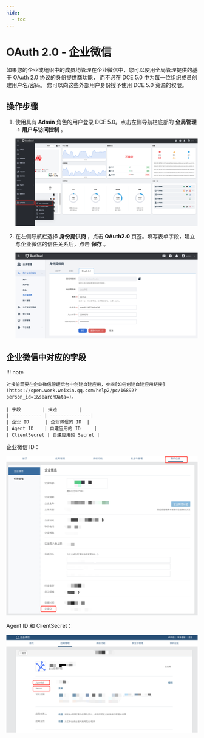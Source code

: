 ```yaml
---
hide:
  - toc
---
```


# OAuth 2.0 - 企业微信

如果您的企业或组织中的成员均管理在企业微信中，您可以使用全局管理提供的基于 OAuth 2.0 协议的身份提供商功能，
而不必在 DCE 5.0 中为每一位组织成员创建用户名/密码。 您可以向这些外部用户身份授予使用 DCE 5.0 资源的权限。

## 操作步骤

1. 使用具有 **Admin** 角色的用户登录 DCE 5.0。点击左侧导航栏底部的 **全局管理** -> **用户与访问控制** 。

    ![用户与访问控制](../../images/access.png)

2. 在左侧导航栏选择 **身份提供商** ，点击 **OAuth2.0** 页签。填写表单字段，建立与企业微信的信任关系后，点击 **保存** 。

    ![Oauth2.0](../../images/oauth2.png)

## 企业微信中对应的字段

!!! note

    对接前需要在企业微信管理后台中创建自建应用，参阅[如何创建自建应用链接](https://open.work.weixin.qq.com/help2/pc/16892?person_id=1&searchData=)。

    | 字段        | 描述        |
    | ----------- | ---------------|
    | 企业 ID      | 企业微信的 ID  |
    | Agent ID    | 自建应用的 ID     |
    | ClientSecret | 自建应用的 Secret |

企业微信 ID：

![Oauth2.0](../../images/mybusiness.png)

Agent ID 和 ClientSecret：

![agent](../../images/selfapplication.png)
